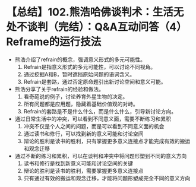 # 【总结】102.熊浩哈佛谈判术：生活无处不谈判（完结）：Q&A互动问答（4）Reframe的运行技法

-   熊浩介绍了refrain的概念，强调意义形式的多元可能性。
    1.  Refrain是指意义形式的多元可能性，可以讨论不同视角。
    2.  通过挖掘A和B，暂时遮挡原始问题的语词含义。
    3.  Refrain是套路，通过否定原命题引出新讨论空间和意义可能。
-   熊浩分享了关于refrain的经验和做法。
    1.  看奇葩说的例子，讨论养育外星生物的决定。
    2.  所有问题都是应用题，隐藏着基础价值观的对峙。
    3.  Refrain的套路是不是什么什么，而是什么什么，引导新讨论方向。
-   通过日常生活中的冲突，可以看到不同意义面，需要不断练习和累积
    1.  冲突不仅是个人之间的问题，而是可以看到不同意义面的机会
    2.  通过读书和修行，可以找到新的意义可能和讨论空间
    3.  辩论的胜利是读书的胜利，只有掌握更多意义连接点才能完成有效的搬运和观念迁移
-   通过不断的练习和累积，可以在谈判和冲突中将问题形塑到不同的意义方向
    1.  读书和修行是找到新意义可能和讨论空间的关键
    2.  辩论的胜利是读书的胜利，需要掌握更多意义连接点
    3.  只有通过有效的搬运和观念迁移，才能将问题形塑成完全不同的意义方向